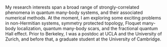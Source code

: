 My research interests span a broad range of strongly-correlated phenomena in quantum many-body systems, and their associated numerical methods. At the moment, I am exploring some exciting problems in non-Hermitian systems, symmetry protected topology, Floquet many-body localization, quantum many-body scars, and the fractional quantum Hall effect. Prior to Berkeley, I was a postdoc at UCLA and the University of Zurich, and before that, a graduate student at the University of Cambridge.
